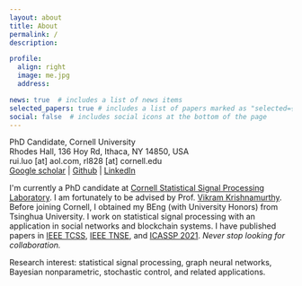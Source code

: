 ```yaml
---
layout: about
title: About
permalink: /
description: 

profile:
  align: right
  image: me.jpg
  address: 

news: true  # includes a list of news items
selected_papers: true # includes a list of papers marked as "selected={true}"
social: false  # includes social icons at the bottom of the page
---
```


PhD Candidate, Cornell University<br>
Rhodes Hall, 136 Hoy Rd, Ithaca, NY 14850, USA<br>
rui.luo [at] aol.com, rl828 [at] cornell.edu<br>
[Google scholar](https://scholar.google.com/citations?user=WVSzkQEAAAAJ&hl=en) | [Github](https://github.com/luo-lorry) | [LinkedIn](https://www.linkedin.com/in/rui-luo-lorry/)

I'm currently a PhD candidate at [Cornell Statistical Signal Processing Laboratory](https://sites.coecis.cornell.edu/ssplab/). I am fortunately to be advised by Prof. [Vikram Krishnamurthy](https://vikram.ece.cornell.edu/). Before joining Cornell, I obtained my BEng (with University Honors) from Tsinghua University. I work on statistical signal processing with an application in social networks and blockchain systems. I have published papers in [IEEE TCSS](https://ieeexplore.ieee.org/xpl/RecentIssue.jsp?punumber=6570650), [IEEE TNSE](https://ieeexplore.ieee.org/xpl/RecentIssue.jsp?punumber=6488902), and [ICASSP 2021](https://www.2021.ieeeicassp.org/2021.ieeeicassp.org/index.html). 
*Never stop looking for collaboration.*

Research interest: statistical signal processing, graph neural networks, Bayesian nonparametric, stochastic control, and related applications.

<!---## Highlights--->

